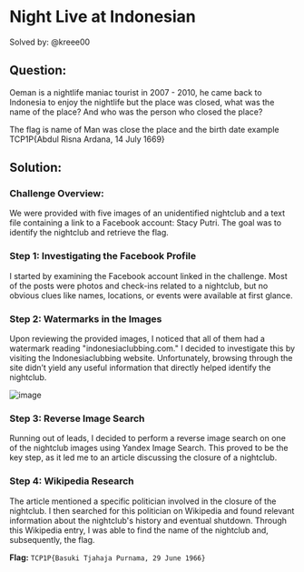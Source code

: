 # Night Live at Indonesian

Solved by: @kreee00

## Question:
Oeman is a nightlife maniac tourist in 2007 - 2010, he came back to Indonesia to enjoy the nightlife but the place was closed, what was the name of the place? And who was the person who closed the place?

The flag is name of Man was close the place and the birth date example TCP1P{Abdul Risna Ardana, 14 July 1669}


## Solution:

### Challenge Overview:

We were provided with five images of an unidentified nightclub and a text file containing a link to a Facebook account: Stacy Putri. The goal was to identify the nightclub and retrieve the flag.

### Step 1: Investigating the Facebook Profile

I started by examining the Facebook account linked in the challenge. Most of the posts were photos and check-ins related to a nightclub, but no obvious clues like names, locations, or events were available at first glance.

### Step 2: Watermarks in the Images

Upon reviewing the provided images, I noticed that all of them had a watermark reading "indonesiaclubbing.com." I decided to investigate this by visiting the Indonesiaclubbing website. Unfortunately, browsing through the site didn’t yield any useful information that directly helped identify the nightclub.

![image](https://github.com/user-attachments/assets/ce8c978c-4145-4666-8d7c-baa8c0ec655c)

### Step 3: Reverse Image Search

Running out of leads, I decided to perform a reverse image search on one of the nightclub images using Yandex Image Search. This proved to be the key step, as it led me to an article discussing the closure of a nightclub.

### Step 4: Wikipedia Research

The article mentioned a specific politician involved in the closure of the nightclub. I then searched for this politician on Wikipedia and found relevant information about the nightclub's history and eventual shutdown. Through this Wikipedia entry, I was able to find the name of the nightclub and, subsequently, the flag.

**Flag:** `TCP1P{Basuki Tjahaja Purnama, 29 June 1966}`
